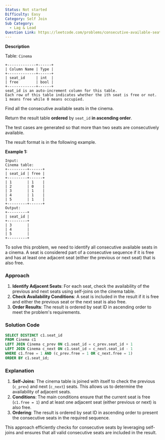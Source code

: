 ```yaml
---
Status: Not started
Difficulty: Easy
Category: Self Join
Sub Category:
  - Lag & Lead
Question Link: https://leetcode.com/problems/consecutive-available-seats
---
```

**Description**

Table: `Cinema`

```Plain
+-------------+------+
| Column Name | Type |
+-------------+------+
| seat_id     | int  |
| free        | bool |
+-------------+------+
seat_id is an auto-increment column for this table.
Each row of this table indicates whether the ith seat is free or not. 1 means free while 0 means occupied.
```

Find all the consecutive available seats in the cinema.

Return the result table **ordered** by `seat_id` **in ascending order**.

The test cases are generated so that more than two seats are consecutively available.

The result format is in the following example.

**Example 1:**

```Plain
Input:
Cinema table:
+---------+------+
| seat_id | free |
+---------+------+
| 1       | 1    |
| 2       | 0    |
| 3       | 1    |
| 4       | 1    |
| 5       | 1    |
+---------+------+
Output:
+---------+
| seat_id |
+---------+
| 3       |
| 4       |
| 5       |
+---------+
```

To solve this problem, we need to identify all consecutive available seats in a cinema. A seat is considered part of a consecutive sequence if it is free and has at least one adjacent seat (either the previous or next seat) that is also free.

### Approach

1. **Identify Adjacent Seats**: For each seat, check the availability of the previous and next seats using self-joins on the cinema table.
2. **Check Availability Conditions**: A seat is included in the result if it is free and either the previous seat or the next seat is also free.
3. **Order Results**: The result is ordered by seat ID in ascending order to meet the problem's requirements.

### Solution Code

```SQL
SELECT DISTINCT c1.seat_id
FROM Cinema c1
LEFT JOIN Cinema c_prev ON c1.seat_id = c_prev.seat_id + 1
LEFT JOIN Cinema c_next ON c1.seat_id = c_next.seat_id - 1
WHERE c1.free = 1 AND (c_prev.free = 1 OR c_next.free = 1)
ORDER BY c1.seat_id;
```

### Explanation

1. **Self-Joins**: The cinema table is joined with itself to check the previous (`c_prev`) and next (`c_next`) seats. This allows us to determine the availability of adjacent seats.
2. **Conditions**: The main conditions ensure that the current seat is free (`c1.free = 1`) and at least one adjacent seat (either previous or next) is also free.
3. **Ordering**: The result is ordered by seat ID in ascending order to present the consecutive seats in the required sequence.

This approach efficiently checks for consecutive seats by leveraging self-joins and ensures that all valid consecutive seats are included in the result.